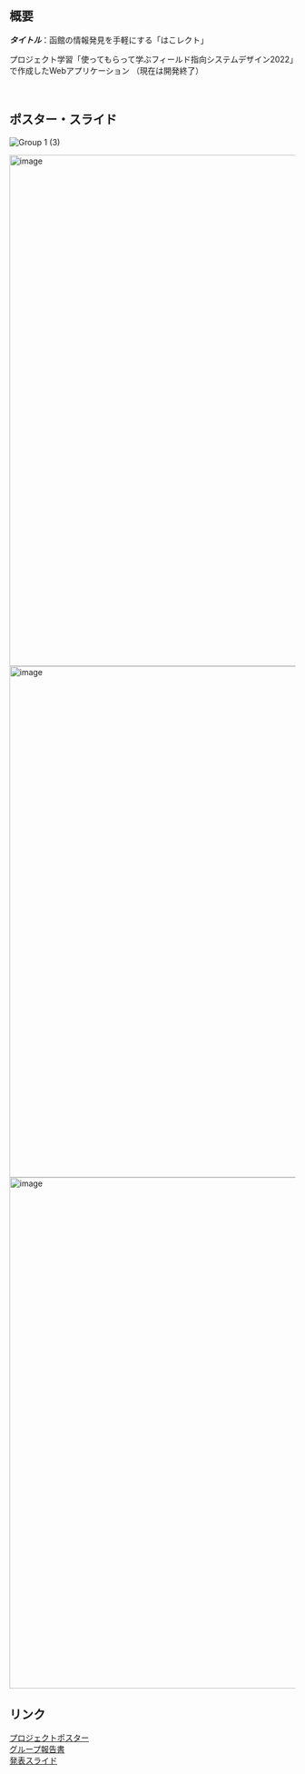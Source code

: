 ## 概要
***タイトル***：函館の情報発見を手軽にする「はこレクト」 

プロジェクト学習「使ってもらって学ぶフィールド指向システムデザイン2022」で作成したWebアプリケーション
（現在は開発終了）

<br>

## ポスター・スライド
![Group 1 (3)](https://github.com/user-attachments/assets/be6645c8-4bd7-4894-87ac-a5d33f83d0b8)

<img width="900" alt="image" src="https://github.com/user-attachments/assets/88d52b6c-0424-424f-9f7f-67e08dfe8494">  
<img width="900" alt="image" src="https://github.com/user-attachments/assets/a562c54e-db97-46c2-ba9b-dd78185eb7bf">  
<img width="900" alt="image" src="https://github.com/user-attachments/assets/b583c0ce-b361-4a95-b0f4-f2f6f116b5d5" />
 

<br>

## リンク
[プロジェクトポスター](https://www.fun.ac.jp/wp-content/uploads/2023/04/poster01_main.pdf)  
[グループ報告書](https://www.fun.ac.jp/wp-content/uploads/2023/04/document01_C.pdf)  
[発表スライド](https://drive.google.com/file/d/1hGTy5-9c9S7AbOGft-3W4GtDhJGOoDYM/view?usp=drive_link)
